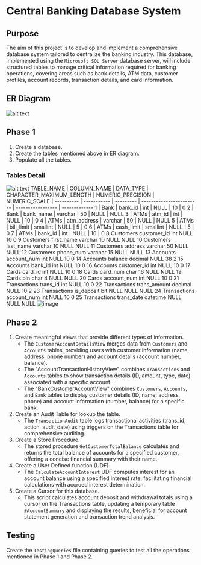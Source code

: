 # Central Banking Database System
## Purpose
The aim of this project is to develop and implement a comprehensive database system tailored to centralize the banking industry. This database, implemented using the `Microsoft SQL Server` database server, will include structured tables to manage critical information required for banking operations, covering areas such as bank details, ATM data, customer profiles, account records, transaction details, and card information.

## ER Diagram
![alt text](https://github.com/Krish-oo7/Central_Banking_Database_System/blob/main/Misc/ER%20Diagram.png)

## Phase 1
1. Create a database.
2. Create the tables mentioned above in ER diagram.
3. Populate all the tables.

### Tables Detail
![alt text](https://github.com/Krish-oo7/Central_Banking_Database_System/blob/main/Misc/Tables.png)
	 TABLE_NAME | COLUMN_NAME | DATA_TYPE | CHARACTER_MAXIMUM_LENGTH | NUMERIC_PRECISION | NUMERIC_SCALE
  | ---------- | ----------- | --------- | ------------------------ | ----------------- | -------------
1 |    Bank	   |   bank_id   |   int	  |           NULL	        |        10	       |     0
2 |    Bank	   |  bank_name  |  varchar  |            50	           |       NULL	       |    NULL
3 |    ATMs	   |   atm_id	  |   int	  |           NULL	        |        10	       |     0
4 |    ATMs	   | atm_address |  varchar  |            50	           |        NULL	    |    NULL
5 |    ATMs	   | bill_limit  | smallint  |           NULL	        |         5         |     0
6 |    ATMs	   | cash_limit  | smallint  |           NULL	        |         5 	       |     0
7 |    ATMs	   |   bank_id	  |   int	  |           NULL	        |        10	       |     0
8	Customers	customer_id	int	NULL	10	0
9	Customers	first_name	varchar	10	NULL	NULL
10	Customers	last_name	varchar	10	NULL	NULL
11	Customers	address	varchar	50	NULL	NULL
12	Customers	phone_num	varchar	15	NULL	NULL
13	Accounts	account_num	int	NULL	10	0
14	Accounts	balance	decimal	NULL	38	2
15	Accounts	bank_id	int	NULL	10	0
16	Accounts	customer_id	int	NULL	10	0
17	Cards	card_id	int	NULL	10	0
18	Cards	card_num	char	16	NULL	NULL
19	Cards	pin	char	4	NULL	NULL
20	Cards	account_num	int	NULL	10	0
21	Transactions	trans_id	int	NULL	10	0
22	Transactions	trans_amount	decimal	NULL	10	2
23	Transactions	is_deposit	bit	NULL	NULL	NULL
24	Transactions	account_num	int	NULL	10	0
25	Transactions	trans_date	datetime	NULL	NULL	NULL
![image](https://github.com/Krish-oo7/Central_Banking_Database_System/assets/123626302/8735010e-e6b6-4931-bae7-5b4bce3e3c5c)

## Phase 2
1. Create meaningful views that provide different types of information.
   - The `CustomerAccountDetailsView` merges data from `Customers` and `Accounts` tables, providing users with customer information (name, address, phone number) and account details (account number, balance).
   - The "AccountTransactionHistoryView" combines `Transactions` and `Accounts` tables to show transaction details (ID, amount, type, date) associated with a specific account.
   - The "BankCustomerAccountView" combines `Customers`, `Accounts`, and `Bank` tables to display customer details (ID, name, address, phone) and account information (number, balance) for a specific bank.
2. Create an Audit Table for lookup the table.
   - The `TransactionAudit` table logs transactional activities (trans_id, action, audit_date) using triggers on the Transactions table for comprehensive auditing.
3. Create a Store Procedure.
   - The stored procedure `GetCustomerTotalBalance` calculates and returns the total balance of accounts for a specified customer, offering a concise financial summary with their name.
4. Create a User Defined function (UDF).
   - The `CalculateAccountInterest` UDF computes interest for an account balance using a specified interest rate, facilitating financial calculations with accrued interest determination.
5. Create a Cursor for this database.
   - This script calculates account deposit and withdrawal totals using a cursor on the Transactions table, updating a temporary table `#AccountSummary` and displaying the results, beneficial for account statement generation and transaction trend analysis.
  
## Testing
Create the `TestingQueries` file containing queries to test all the operations mentioned in Phase 1 and Phase 2.

